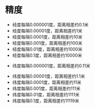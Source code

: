 # 精度

- 经度每隔0.000001度，距离相差约0.1米
- 经度每隔0.00001度，距离相差约1米
- 经度每隔0.0001度，距离相差约10米
- 经度每隔0.001度，距离相差约100米
- 经度每隔0.01度，距离相差约1000米
- 经度每隔0.1度，距离相差约10000米



* 纬度每隔0.000001度，距离相差约0.11米

- 纬度每隔0.00001度，距离相差约1.1米
- 纬度每隔0.0001度，距离相差约11米
- 纬度每隔0.001度，距离相差约111米
- 纬度每隔0.01度，距离相差约1111米
- 纬度每隔0.1度，距离相差约11119米